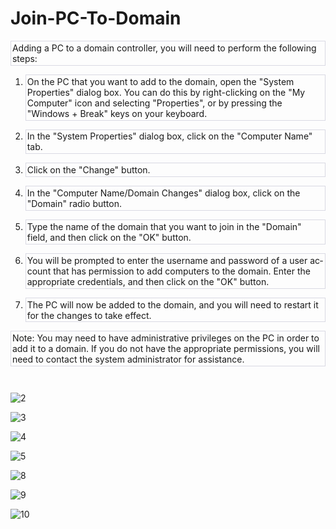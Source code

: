 # Join-PC-To-Domain
<!DOCTYPE html>
<html>

</head>
<body lang="en-US" link="#000080" vlink="#800000" dir="ltr"><p style="border: 1px solid #d9d9e3; padding: 0.02in">
Adding a PC to a domain controller, you will need to perform the
following steps:</p>
<ol>
	<li><p style="border: 1px solid #d9d9e3; padding: 0.02in">On the PC
	that you want to add to the domain, open the &quot;System
	Properties&quot; dialog box. You can do this by right-clicking on
	the &quot;My Computer&quot; icon and selecting &quot;Properties&quot;,
	or by pressing the &quot;Windows + Break&quot; keys on your
	keyboard.</p>
	<li><p style="border: 1px solid #d9d9e3; padding: 0.02in">In the
	&quot;System Properties&quot; dialog box, click on the &quot;Computer
	Name&quot; tab.</p>
	<li><p style="border: 1px solid #d9d9e3; padding: 0.02in">Click on
	the &quot;Change&quot; button.</p>
	<li><p style="border: 1px solid #d9d9e3; padding: 0.02in">In the
	&quot;Computer Name/Domain Changes&quot; dialog box, click on the
	&quot;Domain&quot; radio button.</p>
	<li><p style="border: 1px solid #d9d9e3; padding: 0.02in">Type the
	name of the domain that you want to join in the &quot;Domain&quot;
	field, and then click on the &quot;OK&quot; button.</p>
	<li><p style="border: 1px solid #d9d9e3; padding: 0.02in">You will
	be prompted to enter the username and password of a user account
	that has permission to add computers to the domain. Enter the
	appropriate credentials, and then click on the &quot;OK&quot;
	button.</p>
	<li><p style="border: 1px solid #d9d9e3; padding: 0.02in">The PC
	will now be added to the domain, and you will need to restart it for
	the changes to take effect.</p>
</ol>
<p style="border: 1px solid #d9d9e3; padding: 0.02in">Note: You may
need to have administrative privileges on the PC in order to add it
to a domain. If you do not have the appropriate permissions, you will
need to contact the system administrator for assistance.</p>
<p style="line-height: 100%; margin-bottom: 0in"><br/>

</p>
</body>
</html>

![2](https://user-images.githubusercontent.com/86381942/209482686-3786be3a-78d2-473d-b432-19ab6014c7d3.png)


![3](https://user-images.githubusercontent.com/86381942/209482667-5e231373-f0ec-4895-b221-3b5465426593.png)

![4](https://user-images.githubusercontent.com/86381942/209482670-e48b0b7d-a7df-40ea-abaf-a167e5745a76.png)

![5](https://user-images.githubusercontent.com/86381942/209482673-54aec776-0207-46aa-b2cf-81c69de3d3a9.png)


![8](https://user-images.githubusercontent.com/86381942/209482674-d1ae8691-0e3d-42aa-89df-275b600b7b5f.png)


![9](https://user-images.githubusercontent.com/86381942/209482677-3deb097b-68d7-4649-ad6e-e770fa6c3425.png)

![10](https://user-images.githubusercontent.com/86381942/209482681-4b52b6a1-87a6-464a-b805-dfd8da84b383.png)

